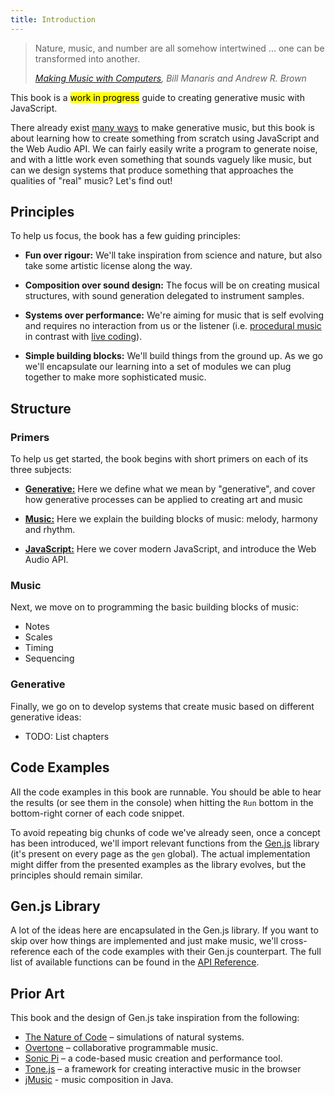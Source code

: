 ```yaml
---
title: Introduction
---
```


> Nature, music, and number are all somehow intertwined ... one can be
> transformed into another.
>
> _[Making Music with Computers](https://www.amazon.com/dp/1439867917), Bill
> Manaris and Andrew R. Brown_

This book is a <mark>work in progress</mark> guide to creating generative music
with JavaScript.

There already exist
[many ways](https://github.com/ciconia/awesome-music/blob/master/README.md#music-programming)
to make generative music, but this book is about learning how to create
something from scratch using JavaScript and the Web Audio API. We can fairly
easily write a program to generate noise, and with a little work even something
that sounds vaguely like music, but can we design systems that produce something
that approaches the qualities of "real" music? Let's find out!

## Principles

To help us focus, the book has a few guiding principles:

- **Fun over rigour:** We'll take inspiration from science and nature, but also
  take some artistic license along the way.

- **Composition over sound design:** The focus will be on creating musical
  structures, with sound generation delegated to instrument samples.

- **Systems over performance:** We're aiming for music that is self evolving and
  requires no interaction from us or the listener (i.e.
  [procedural music](https://en.wikipedia.org/wiki/Generative_music#Creative/procedural)
  in contrast with [live coding](https://en.wikipedia.org/wiki/Live_coding)).

- **Simple building blocks:** We'll build things from the ground up. As we go
  we'll encapsulate our learning into a set of modules we can plug together to
  make more sophisticated music.

## Structure

### Primers

To help us get started, the book begins with short primers on each of its three
subjects:

- [**Generative:**](primers/generative) Here we define what we mean by
  "generative", and cover how generative processes can be applied to creating
  art and music

- [**Music:**](primers/music) Here we explain the building blocks of music:
  melody, harmony and rhythm.

- [**JavaScript:**](primers/javascript) Here we cover modern JavaScript, and
  introduce the Web Audio API.

### Music

Next, we move on to programming the basic building blocks of music:

- Notes
- Scales
- Timing
- Sequencing

### Generative

Finally, we go on to develop systems that create music based on different
generative ideas:

- TODO: List chapters

## Code Examples

All the code examples in this book are runnable. You should be able to hear the
results (or see them in the console) when hitting the `Run` bottom in the
bottom-right corner of each code snippet.

To avoid repeating big chunks of code we've already seen, once a concept has
been introduced, we'll import relevant functions from the
[Gen.js](https://www.npmjs.com/package/@meleyal/gen) library (it's present on
every page as the `gen` global). The actual implementation might differ from the
presented examples as the library evolves, but the principles should remain
similar.

## Gen.js Library

A lot of the ideas here are encapsulated in the Gen.js library. If you want to
skip over how things are implemented and just make music, we'll cross-reference
each of the code examples with their Gen.js counterpart. The full list of
available functions can be found in the [API Reference](api/index).

## Prior Art

This book and the design of Gen.js take inspiration from the following:

- [The Nature of Code](https://natureofcode.com/) – simulations of natural
  systems.
- [Overtone](https://github.com/overtone/overtone) – collaborative programmable
  music.
- [Sonic Pi](https://sonic-pi.net/) – a code-based music creation and
  performance tool.
- [Tone.js](https://tonejs.github.io/) – a framework for creating interactive
  music in the browser
- [jMusic](https://explodingart.com/jmusic/jmDocumentation/index.html) - music
  composition in Java.
